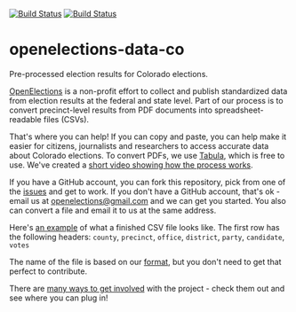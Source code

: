 [![Build Status](https://github.com/openelections/openelections-data-co/actions/workflows/data_tests.yml/badge.svg?branch=master)](https://github.com/openelections/openelections-data-co/actions)
[![Build Status](https://github.com/openelections/openelections-data-co/actions/workflows/format_tests.yml/badge.svg?branch=master)](https://github.com/openelections/openelections-data-co/actions)

# openelections-data-co
Pre-processed election results for Colorado elections.

[OpenElections](http://www.openelections.net) is a non-profit effort to collect and publish standardized data from election results at the federal and state level. Part of our process is to convert precinct-level results from PDF documents into spreadsheet-readable files (CSVs).

That's where you can help! If you can copy and paste, you can help make it easier for citizens, journalists and researchers to access accurate data about Colorado elections. To convert PDFs, we use [Tabula](http://tabula.technology), which is free to use. We've created a [short video showing how the process works](https://www.youtube.com/watch?v=of9680dgqIc).

If you have a GitHub account, you can fork this repository, pick from one of the [issues](https://github.com/openelections/openelections-data-co/issues) and get to work. If you don't have a GitHub account, that's ok - email us at openelections@gmail.com and we can get you started. You also can convert a file and email it to us at the same address.

Here's [an example](https://github.com/openelections/openelections-data-co/blob/master/2012/20120612__co__primary__dolores__precinct.csv) of what a finished CSV file looks like. The first row has the following headers: `county`, `precinct`, `office`, `district`, `party`, `candidate`, `votes`

The name of the file is based on our [format](http://docs.openelections.net/archive-standardization/), but you don't need to get that perfect to contribute.

There are [many ways to get involved](http://docs.openelections.net/) with the project - check them out and see where you can plug in!
